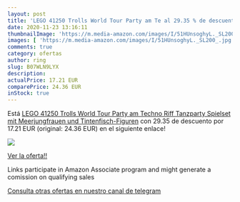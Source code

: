 ```yaml
---
layout: post
title: 'LEGO 41250 Trolls World Tour Party am Te al 29.35 % de descuento'
date: 2020-11-23 13:16:11
thumbnailImage: 'https://m.media-amazon.com/images/I/51HUnsoghyL._SL200_.jpg'
images: [ 'https://m.media-amazon.com/images/I/51HUnsoghyL._SL200_.jpg' ]
comments: true
category: ofertas
author: ring
slug: B07WLN9LYX
description:
actualPrice: 17.21 EUR
comparePrice: 24.36 EUR
inStock: true
---
```


Está [LEGO 41250 Trolls World Tour Party am Techno Riff Tanzparty Spielset mit Meerjungfrauen und Tintenfisch-Figuren](https://www.amazon.de/dp/B07WLN9LYX/?tag=redken02-21) con 29.35 de descuento por 17.21 EUR (original: 24.36 EUR) en el siguiente enlace!

[![](https://m.media-amazon.com/images/I/51HUnsoghyL._SL200_.jpg)](https://www.amazon.de/dp/B07WLN9LYX/?tag=redken02-21)

[Ver la oferta!!](https://www.amazon.de/dp/B07WLN9LYX/?tag=redken02-21)

Links participate in Amazon Associate program and might generate a comission on qualifying sales

[Consulta otras ofertas en nuestro canal de telegram](https://t.me/s/ofertas25)
